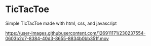 # TicTacToe
Simple TicTacToe made with html, css, and javascript

https://user-images.githubusercontent.com/126911171/230237554-0603b2c7-8384-40d3-8655-8834b0bb351f.mov

